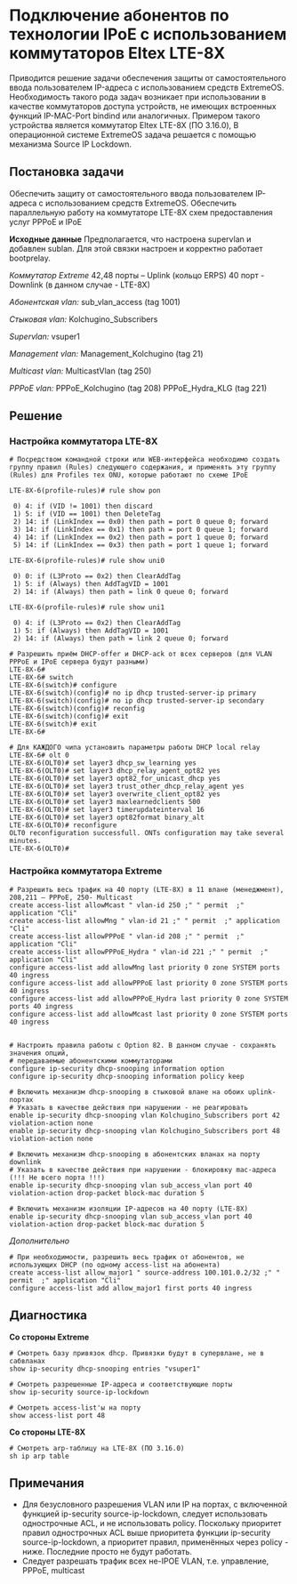 # Подключение абонентов по технологии IPoE с использованием коммутаторов Eltex LTE-8X

Приводится решение задачи обеспечения защиты от самостоятельного ввода пользователем IP-адреса с использованием средств ExtremeOS.
Необходимость такого рода задач возникает при использовании в качестве коммутаторов доступа устройств, не имеющих встроенных функций IP-MAC-Port bindind или аналогичных. Примером  такого устройства является коммутатор Eltex LTE-8X (ПО 3.16.0), 
В операционной системе ExtremeOS задача решается с помощью механизма Source IP Lockdown.

## Постановка задачи
Обеспечить защиту от самостоятельного ввода пользователем IP-адреса с использованием средств ExtremeOS. Обеспечить параллельную работу на коммутаторе LTE-8X схем предоставления услуг PPPoE и IPoE

**Исходные данные**
Предполагается, что настроена supervlan и добавлен sublan. Для этой связки настроен и корректно работает bootprelay.

*Коммутатор Extreme*
42,48 порты – Uplink (кольцо ERPS)
40 порт - Downlink (в данном случае - LTE-8X)

*Абонентская vlan:*
sub_vlan_access (tag 1001)

*Стыковая vlan:*
Kolchugino_Subscribers 

*Supervlan:*
vsuper1

*Management vlan:*
Management_Kolchugino (tag 21)

*Multicast vlan:*
MulticastVlan (tag 250)

*PPPoE vlan:*
PPPoE_Kolchugino (tag 208)
PPPoE_Hydra_KLG (tag 221)

## Решение

### Настройка коммутатора LTE-8X
```
# Посредством командной строки или WEB-интерфейса необходимо создать группу правил (Rules) следующего содержания, и применять эту группу (Rules) для Profiles тех ONU, которые работают по схеме IPoE

LTE-8X-6(profile-rules)# rule show pon 

 0) 4: if (VID != 1001) then discard
 1) 5: if (VID == 1001) then DeleteTag
 2) 14: if (LinkIndex == 0x0) then path = port 0 queue 0; forward
 3) 14: if (LinkIndex == 0x1) then path = port 0 queue 1; forward
 4) 14: if (LinkIndex == 0x2) then path = port 1 queue 0; forward
 5) 14: if (LinkIndex == 0x3) then path = port 1 queue 1; forward

LTE-8X-6(profile-rules)# rule show uni0

 0) 0: if (L3Proto == 0x2) then ClearAddTag
 1) 5: if (Always) then AddTagVID = 1001
 2) 14: if (Always) then path = link 0 queue 0; forward

LTE-8X-6(profile-rules)# rule show uni1

 0) 4: if (L3Proto == 0x2) then ClearAddTag
 1) 5: if (Always) then AddTagVID = 1001
 2) 14: if (Always) then path = link 2 queue 0; forward
```

```
# Разрешить приём DHCP-offer и DHCP-ack от всех серверов (для VLAN PPPoE и IPoE сервера будут разными)
LTE-8X-6# 
LTE-8X-6# switch 
LTE-8X-6(switch)# configure 
LTE-8X-6(switch)(config)# no ip dhcp trusted-server-ip primary
LTE-8X-6(switch)(config)# no ip dhcp trusted-server-ip secondary
LTE-8X-6(switch)(config)# reconfig 
LTE-8X-6(switch)(config)# exit
LTE-8X-6(switch)# exit
LTE-8X-6# 
```

```
# Для КАЖДОГО чипа установить параметры работы DHCP local relay
LTE-8X-6# olt 0
LTE-8X-6(OLT0)# set layer3 dhcp_sw_learning yes 
LTE-8X-6(OLT0)# set layer3 dhcp_relay_agent_opt82 yes
LTE-8X-6(OLT0)# set layer3 opt82_for_unicast_dhcp yes
LTE-8X-6(OLT0)# set layer3 trust_other_dhcp_relay_agent yes
LTE-8X-6(OLT0)# set layer3 overwrite_client_opt82 yes
LTE-8X-6(OLT0)# set layer3 maxlearnedclients 500
LTE-8X-6(OLT0)# set layer3 timerupdateinterval 16
LTE-8X-6(OLT0)# set layer3 opt82format binary_alt
LTE-8X-6(OLT0)# reconfigure 
OLT0 reconfiguration successfull. ONTs configuration may take several minutes.
LTE-8X-6(OLT0)# 
```


### Настройка коммутатора Extreme
```
# Разрешить весь трафик на 40 порту (LTE-8X) в 11 влане (менеджмент), 208,211 – PPPoE, 250- Multicast
create access-list allowMcast " vlan-id 250 ;" " permit  ;" application "Cli"
create access-list allowMng " vlan-id 21 ;" " permit  ;" application "Cli"
create access-list allowPPPoE " vlan-id 208 ;" " permit  ;" application "Cli"
create access-list allowPPPoE_Hydra " vlan-id 221 ;" " permit  ;" application "Cli"
configure access-list add allowMng last priority 0 zone SYSTEM ports 40 ingress
configure access-list add allowPPPoE last priority 0 zone SYSTEM ports 40 ingress
configure access-list add allowPPPoE_Hydra last priority 0 zone SYSTEM ports 40 ingress
configure access-list add allowMcast last priority 0 zone SYSTEM ports 40 ingress


# Настроить правила работы с Option 82. В данном случае - сохранять значения опций,  
# передаваемые абонентскими коммутаторами
configure ip-security dhcp-snooping information option
configure ip-security dhcp-snooping information policy keep

# Включить механизм dhcp-snooping в стыковой влане на обоих uplink-портах
# Указать в качестве действия при нарушении - не реагировать
enable ip-security dhcp-snooping vlan Kolchugino_Subscribers port 42 violation-action none 
enable ip-security dhcp-snooping vlan Kolchugino_Subscribers port 48 violation-action none 

# Включить механизм dhcp-snooping в абонентских вланах на порту downlink
# Указать в качестве действия при нарушении - блокировку mac-адреса (!!! Не всего порта !!!)
enable ip-security dhcp-snooping vlan sub_access_vlan port 40 violation-action drop-packet block-mac duration 5

# Включить механизм изоляции IP-адресов на 40 порту (LTE-8X)
enable ip-security dhcp-snooping vlan sub_access_vlan port 40 violation-action drop-packet block-mac duration 5
```
*Дополнительно*
```
# При необходимости, разрешить весь трафик от абонентов, не использующих DHCP (по одному access-list на абонента)
create access-list allow_major1 " source-address 100.101.0.2/32 ;" " permit  ;" application "Cli"
configure access-list add allow_major1 first ports 40 ingress
```

## Диагностика

**Со стороны Extreme**
```
# Смотреть базу привязок dhcp. Привязки будут в супервлане, не в сабвланах
show ip-security dhcp-snooping entries "vsuper1"
```

```
# Смотреть разрешенные IP-адреса и соответствующие порты
show ip-security source-ip-lockdown
```

```
# Смотреть access-list'ы на порту
show access-list port 48
```

**Со стороны LTE-8X**
```
# Смотреть arp-таблицу на LTE-8X (ПО 3.16.0)
sh ip arp table
```

## Примечания
* Для безусловного разрешения VLAN или IP на портах, с включенной функцией ip-security source-ip-lockdown, следует использовать однострочные ACL, и не использовать policy. Поскольку приоритет правил однострочных ACL выше приоритета функции ip-security source-ip-lockdown, а приоритет правил, применённых через policy - ниже. Последние просто не будут работать.
* Следует разрешать трафик всех не-IPOE VLAN, т.е. управление, PPPoE, multicast
